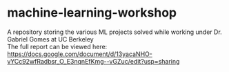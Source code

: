 # machine-learning-workshop
A repository storing the various ML projects solved while working under Dr. Gabriel Gomes at UC Berkeley\
The full report can be viewed here: https://docs.google.com/document/d/13yacaNHO-vYCc92wfRadbsr_O_E3nqnEfKmg--vGZuc/edit?usp=sharing
